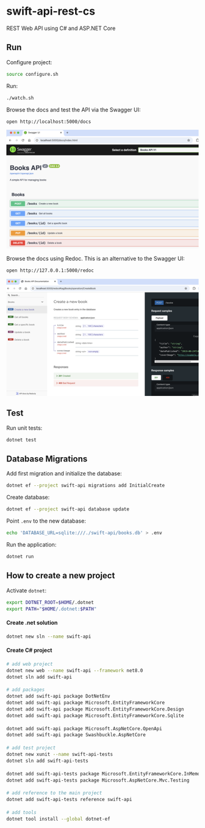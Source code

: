 # swift-api-rest-cs

REST Web API using C# and ASP.NET Core

## Run

Configure project:

```bash
source configure.sh
```

Run:

```bash
./watch.sh
```

Browse the docs and test the API via the Swagger UI:

```bash
open http://localhost:5000/docs
```

![swagger-ui](./docs/swagger-ui.png)

Browse the docs using Redoc. This is an alternative to the Swagger UI:

```bash
open http://127.0.0.1:5000/redoc
```

![redoc-ui](./docs/redoc-ui.png)

## Test

Run unit tests:

```bash
dotnet test
```

## Database Migrations

Add first migration and initialize the database:

```bash
dotnet ef --project swift-api migrations add InitialCreate
```

Create database:

```bash
dotnet ef --project swift-api database update 
```

Point `.env` to the new database:

```bash
echo 'DATABASE_URL=sqlite:///./swift-api/books.db' > .env
```

Run the application:

```bash
dotnet run
```

## How to create a new project

Activate `dotnet`:

```bash
export DOTNET_ROOT=$HOME/.dotnet
export PATH="$HOME/.dotnet:$PATH"
```

#### Create .net solution

```bash
dotnet new sln --name swift-api
```

#### Create C# project

```bash
# add web project
dotnet new web --name swift-api --framework net8.0
dotnet sln add swift-api

# add packages
dotnet add swift-api package DotNetEnv
dotnet add swift-api package Microsoft.EntityFrameworkCore
dotnet add swift-api package Microsoft.EntityFrameworkCore.Design
dotnet add swift-api package Microsoft.EntityFrameworkCore.Sqlite

dotnet add swift-api package Microsoft.AspNetCore.OpenApi
dotnet add swift-api package Swashbuckle.AspNetCore

# add test project
dotnet new xunit --name swift-api-tests
dotnet sln add swift-api-tests

dotnet add swift-api-tests package Microsoft.EntityFrameworkCore.InMemory
dotnet add swift-api-tests package Microsoft.AspNetCore.Mvc.Testing

# add reference to the main project
dotnet add swift-api-tests reference swift-api

# add tools
dotnet tool install --global dotnet-ef
```
